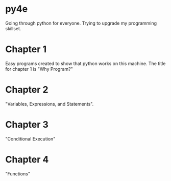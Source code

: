 # py4e 
Going through python for everyone.  Trying to upgrade my programming skillset.

# Chapter 1
Easy programs created to show that python works on this machine.  The title for chapter 1 is "Why Program?"

# Chapter 2
"Variables, Expressions, and Statements".

# Chapter 3
"Conditional Execution"

# Chapter 4
"Functions"
